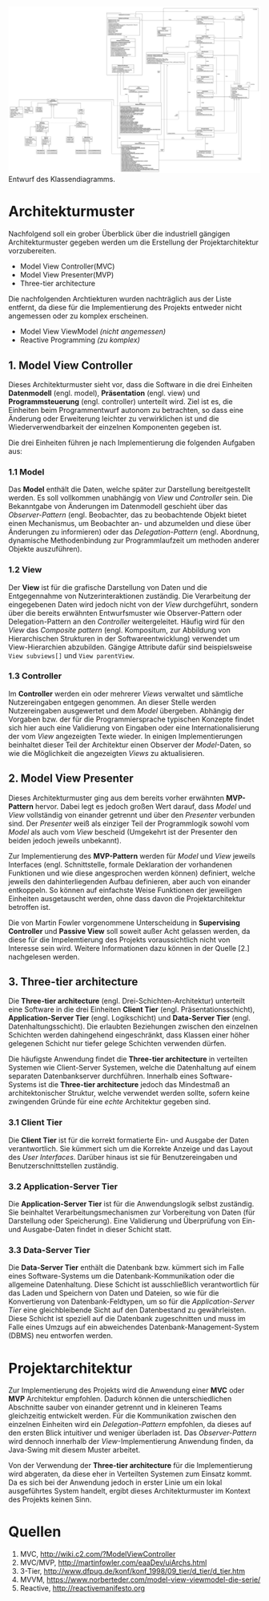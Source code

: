 ![Klassendiagramm](./../UML/Class/Class-Model.png)
Entwurf des Klassendiagramms.

# Architekturmuster

Nachfolgend soll ein grober Überblick über die industriell gängigen Architekturmuster gegeben werden um die Erstellung der Projektarchitektur vorzubereiten.

- Model View Controller(MVC)
- Model View Presenter(MVP)
- Three-tier architecture

Die nachfolgenden Archtiekturen wurden nachträglich aus der Liste entfernt, da diese für die Implementierung des Projekts entweder nicht angemessen oder zu komplex erscheinen.

- Model View ViewModel *(nicht angemessen)*
- Reactive Programming *(zu komplex)*

## 1. Model View Controller

Dieses Architekturmuster sieht vor, dass die Software in die drei Einheiten **Datenmodell** (engl. model), **Präsentation** (engl. view) und **Programmsteuerung** (engl. controller) unterteilt wird. Ziel ist es, die Einheiten beim Programmentwurf autonom zu betrachten, so dass eine Änderung oder Erweiterung leichter zu verwirklichen ist und die Wiederverwendbarkeit der einzelnen Komponenten gegeben ist.

Die drei Einheiten führen je nach Implementierung die folgenden Aufgaben aus:

### 1.1 Model

Das **Model** enthält die Daten, welche später zur Darstellung bereitgestellt werden. Es soll vollkommen unabhängig von *View* und *Controller* sein. Die Bekanntgabe von Änderungen im Datenmodell geschieht über das *Observer-Pattern* (engl. Beobachter, das zu beobachtende Objekt bietet einen Mechanismus, um Beobachter an- und abzumelden und diese über Änderungen zu informieren) oder das *Delegation-Pattern* (engl. Abordnung, dynamische Methodenbindung zur Programmlaufzeit um methoden anderer Objekte auszuführen).

### 1.2 View

Der **View** ist für die grafische Darstellung von Daten und die Entgegennahme von Nutzerinteraktionen zuständig. Die Verarbeitung der eingegebenen Daten wird jedoch nicht von der *View* durchgeführt, sondern über die bereits erwähnten Entwurfsmuster wie Observer-Pattern oder Delegation-Pattern an den *Controller* weitergeleitet. Häufig wird für den *View* das *Composite pattern* (engl. Kompositum, zur Abbildung von Hierarchischen Strukturen in der Softwareentwicklung) verwendet um View-Hierarchien abzubilden. Gängige Attribute dafür sind beispielsweise `View subviews[]` und `View parentView`.

### 1.3 Controller

Im **Controller** werden ein oder mehrerer *Views* verwaltet und sämtliche Nutzereingaben entgegen genommen. An dieser Stelle werden Nutzereingaben ausgewertet und dem *Model* übergeben. Abhängig der Vorgaben bzw. der für die Programmiersprache typischen Konzepte findet sich hier auch eine Validierung von Eingaben oder eine Internationalisierung der vom *View* angezeigten Texte wieder. In einigen Implementierungen beinhaltet dieser Teil der Architektur einen Observer der *Model*-Daten, so wie die Möglichkeit die angezeigten *Views* zu aktualisieren.


## 2. Model View Presenter

Dieses Architekturmuster ging aus dem bereits vorher erwähnten **MVP-Pattern** hervor. Dabei legt es jedoch großen Wert darauf, dass *Model* und *View* vollständig von einander getrennt und über den *Presenter* verbunden sind. Der *Presenter* weiß als einziger Teil der Programmlogik sowohl vom *Model* als auch vom *View* bescheid (Umgekehrt ist der Presenter den beiden jedoch jeweils unbekannt).

Zur Implementierung des **MVP-Pattern** werden für *Model* und *View* jeweils Interfaces (engl. Schnittstelle, formale Deklaration der vorhandenen Funktionen und wie diese angesprochen werden können) definiert, welche jeweils den dahinterliegenden Aufbau definieren, aber auch von einander entkoppeln. So können auf einfachste Weise Funktionen der jeweiligen Einheiten ausgetauscht werden, ohne dass davon die Projektarchitektur betroffen ist.


Die von Martin Fowler vorgenommene Unterscheidung in **Supervising Controller** und **Passive View** soll soweit außer Acht gelassen werden, da diese für die Impelemtierung des Projekts voraussichtlich nicht von Interesse sein wird. Weitere Informationen dazu können in der Quelle [2.] nachgelesen werden.

## 3. Three-tier architecture

Die **Three-tier architecture** (engl. Drei-Schichten-Architektur) unterteilt eine Software in die drei Einheiten **Client Tier** (engl. Präsentationsschicht), **Application-Server Tier** (engl. Logikschicht) und **Data-Server Tier** (engl. Datenhaltungsschicht). Die erlaubten Beziehungen zwischen den einzelnen Schichten werden dahingehend eingeschränkt, dass Klassen einer höher gelegenen Schicht nur tiefer gelege Schichten verwenden dürfen.

Die häufigste Anwendung findet die **Three-tier architecture** in verteilten Systemen wie Client-Server Systemen, welche die Datenhaltung auf einem separaten Datenbankserver durchführen. Innerhalb eines Software-Systems ist die **Three-tier architecture** jedoch das Mindestmaß an architektonischer Struktur, welche verwendet werden sollte, sofern keine zwingenden Gründe für eine *echte* Architektur gegeben sind.

### 3.1 Client Tier

Die **Client Tier** ist für die korrekt formatierte Ein- und Ausgabe der Daten verantwortlich. Sie kümmert sich um die Korrekte Anzeige und das Layout des *User Interfaces*. Darüber hinaus ist sie für Benutzereingaben und Benutzerschnittstellen zuständig.

### 3.2 Application-Server Tier

Die **Application-Server Tier** ist für die Anwendungslogik selbst zuständig. Sie beinhaltet Verarbeitungsmechanismen zur Vorbereitung von Daten (für Darstellung oder Speicherung). Eine Validierung und Überprüfung von Ein- und Ausgabe-Daten findet in dieser Schicht statt.

### 3.3 Data-Server Tier

Die **Data-Server Tier** enthält die Datenbank bzw. kümmert sich im Falle eines Software-Systems um die Datenbank-Kommunikation oder die allgemeine Datenhaltung. Diese Schicht ist ausschließlich verantwortlich für das Laden und Speichern von Daten und Dateien, so wie für die Konvertierung von Datenbank-Feldtypen, um so für die *Application-Server Tier* eine gleichbleibende Sicht auf den Datenbestand zu gewährleisten. Diese Schicht ist speziell auf die Datenbank zugeschnitten und muss im Falle eines Umzugs auf ein abweichendes Datenbank-Management-System (DBMS) neu entworfen werden.

# Projektarchitektur

Zur Implementierung des Projekts wird die Anwendung einer **MVC** oder **MVP** Architektur empfohlen. Dadurch können die unterschiedlichen Abschnitte sauber von einander getrennt und in kleineren Teams gleichzeitig entwickelt werden. Für die Kommunikation zwischen den einzelnen Einheiten wird ein *Delegation-Pattern* empfohlen, da dieses auf den ersten Blick intuitiver und weniger überladen ist. Das *Observer-Pattern* wird dennoch innerhalb der *View*-Implementierung Anwendung finden, da Java-Swing mit diesem Muster arbeitet.

Von der Verwendung der **Three-tier architecture** für die Implementierung wird abgeraten, da diese eher in Verteilten Systemen zum Einsatz kommt. Da es sich bei der Anwendung jedoch in erster Linie um ein lokal ausgeführtes System handelt, ergibt dieses Architekturmuster im Kontext des Projekts keinen Sinn.

# Quellen
1. MVC, http://wiki.c2.com/?ModelViewController
2. MVC/MVP, http://martinfowler.com/eaaDev/uiArchs.html
3. 3-Tier, http://www.dfpug.de/konf/konf_1998/09_tier/d_tier/d_tier.htm
4. MVVM, https://www.norberteder.com/model-view-viewmodel-die-serie/
5. Reactive, http://reactivemanifesto.org

